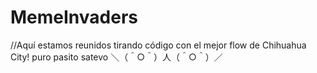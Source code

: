 # MemeInvaders
//Aquí estamos reunidos tirando código con el mejor flow de Chihuahua City! puro pasito satevo ＼（＾○＾）人（＾○＾）／
